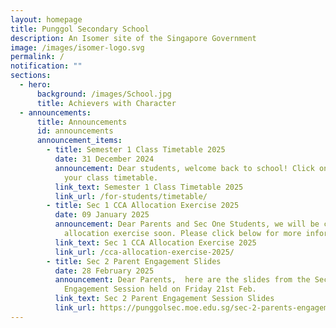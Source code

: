 ```yaml
---
layout: homepage
title: Punggol Secondary School
description: An Isomer site of the Singapore Government
image: /images/isomer-logo.svg
permalink: /
notification: ""
sections:
  - hero:
      background: /images/School.jpg
      title: Achievers with Character
  - announcements:
      title: Announcements
      id: announcements
      announcement_items:
        - title: Semester 1 Class Timetable 2025
          date: 31 December 2024
          announcement: Dear students, welcome back to school! Click on the link below for
            your class timetable.
          link_text: Semester 1 Class Timetable 2025
          link_url: /for-students/timetable/
        - title: Sec 1 CCA Allocation Exercise 2025
          date: 09 January 2025
          announcement: Dear Parents and Sec One Students, we will be commencing our CCA
            allocation exercise soon. Please click below for more information.
          link_text: Sec 1 CCA Allocation Exercise 2025
          link_url: /cca-allocation-exercise-2025/
        - title: Sec 2 Parent Engagement Slides
          date: 28 February 2025
          announcement: Dear Parents,  here are the slides from the Sec 2 Parent
            Engagement Session held on Friday 21st Feb.
          link_text: Sec 2 Parent Engagement Session Slides
          link_url: https://punggolsec.moe.edu.sg/sec-2-parents-engagement-slides/
---
```

